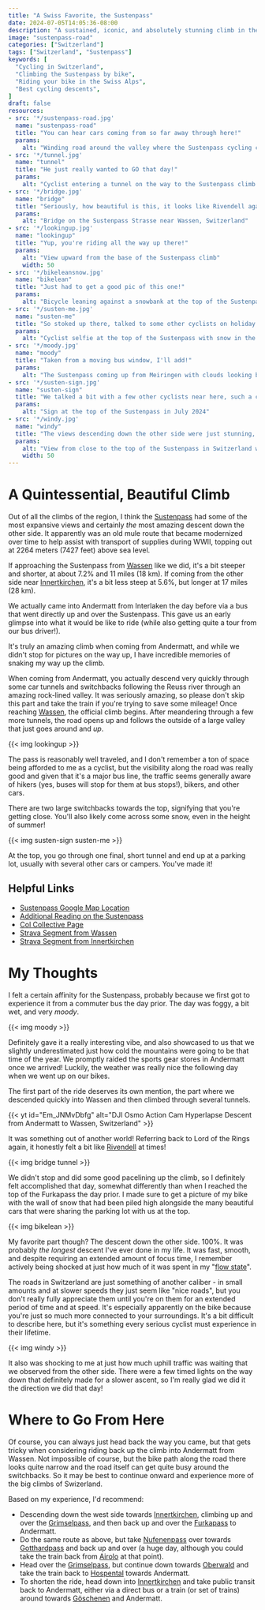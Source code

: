 ```yaml
---
title: "A Swiss Favorite, the Sustenpass"
date: 2024-07-05T14:05:36-08:00
description: "A sustained, iconic, and absolutely stunning climb in the Swiss Alps."
image: "sustenpass-road"
categories: ["Switzerland"]
tags: ["Switzerland", "Sustenpass"]
keywords: [
  "Cycling in Switzerland",
  "Climbing the Sustenpass by bike",
  "Riding your bike in the Swiss Alps",
  "Best cycling descents",
]
draft: false
resources:
- src: '*/sustenpass-road.jpg'
  name: "sustenpass-road"
  title: "You can hear cars coming from so far away through here!"
  params:
    alt: "Winding road around the valley where the Sustenpass cycling climb is"
- src: '*/tunnel.jpg'
  name: "tunnel"
  title: "He just really wanted to GO that day!"
  params:
    alt: "Cyclist entering a tunnel on the way to the Sustenpass climb near Wassen"
- src: '*/bridge.jpg'
  name: "bridge"
  title: "Seriously, how beautiful is this, it looks like Rivendell again"
  params:
    alt: "Bridge on the Sustenpass Strasse near Wassen, Switzerland"
- src: '*/lookingup.jpg'
  name: "lookingup"
  title: "Yup, you're riding all the way up there!"
  params:
    alt: "View upward from the base of the Sustenpass climb"
    width: 50
- src: '*/bikeleansnow.jpg'
  name: "bikelean"
  title: "Just had to get a good pic of this one!"
  params:
    alt: "Bicycle leaning against a snowbank at the top of the Sustenpass"
- src: '*/susten-me.jpg'
  name: "susten-me"
  title: "So stoked up there, talked to some other cyclists on holiday at the top for a minute too"
  params:
    alt: "Cyclist selfie at the top of the Sustenpass with snow in the background in summer"
- src: '*/moody.jpg'
  name: "moody"
  title: "Taken from a moving bus window, I'll add!"
  params:
    alt: "The Sustenpass coming up from Meiringen with clouds looking back through some tunnels"
- src: '*/susten-sign.jpg'
  name: "susten-sign"
  title: "We talked a bit with a few other cyclists near here, such a community!"
  params:
    alt: "Sign at the top of the Sustenpass in July 2024"
- src: '*/windy.jpg'
  name: "windy"
  title: "The views descending down the other side were just stunning, stunning, stunning."
  params:
    alt: "View from close to the top of the Sustenpass in Switzerland with bicycle in foreground."
    width: 50
---
```

# A Quintessential, Beautiful Climb
Out of all the climbs of the region, I think the [Sustenpass](https://maps.app.goo.gl/o4ywk1yASnb5Mj4k8) had some of the most expansive views and certainly _the_ most amazing descent down the other side. It apparently was an old mule route that became modernized over time to help assist with transport of supplies during WWII, topping out at 2264 meters (7427 feet) above sea level.

If approaching the Sustenpass from [Wassen](https://maps.app.goo.gl/VJmJMxXH69EieYfG7) like we did, it's a bit steeper and shorter, at about 7.2% and 11 miles (18 km). If coming from the other side near [Innertkirchen](https://maps.app.goo.gl/Q1aAEL1GpfwWBzBU6), it's a bit less steep at 5.6%, but longer at 17 miles (28 km). 

We actually came into Andermatt from Interlaken the day before via a bus that went directly up and over the Sustenpass. This gave us an early glimpse into what it would be like to ride (while also getting quite a tour from our bus driver!). 

It's truly an amazing climb when coming from Andermatt, and while we didn't stop for pictures on the way up, I have incredible memories of snaking my way up the climb.

When coming from Andermatt, you actually descend very quickly through some car tunnels and switchbacks following the Reuss river through an amazing rock-lined valley. It was seriously amazing, so please don't skip this part and take the train if you're trying to save some mileage! Once reaching [Wassen](https://maps.app.goo.gl/VJmJMxXH69EieYfG7), the official climb begins. After meandering through a few more tunnels, the road opens up and follows the outside of a large valley that just goes around and _up_.

{{< img lookingup >}}

The pass is reasonably well traveled, and I don't remember a ton of space being afforded to me as a cyclist, but the visibility along the road was really good and given that it's a major bus line, the traffic seems generally aware of hikers (yes, buses will stop for them at bus stops!), bikers, and other cars.

There are two large switchbacks towards the top, signifying that you're getting close. You'll also likely come across some snow, even in the height of summer!

{{< img susten-sign susten-me >}}

At the top, you go through one final, short tunnel and end up at a parking lot, usually with several other cars or campers. You've made it!

## Helpful Links
- [Sustenpass Google Map Location](https://maps.app.goo.gl/RNeofGME2hvKSZnS7)
- [Additional Reading on the Sustenpass](https://www.adventurebikerider.com/susten-pass-switzerland/)
- [Col Collective Page](http://thecolcollective.com/col-collection/col/sustenpass)
- [Strava Segment from Wassen](https://www.strava.com/segments/22679815)
- [Strava Segment from Innertkirchen](https://www.strava.com/segments/737872)

# My Thoughts
I felt a certain affinity for the Sustenpass, probably because we first got to experience it from a commuter bus the day prior. The day was foggy, a bit wet, and very _moody_. 

{{< img moody >}}

Definitely gave it a really interesting vibe, and also showcased to us that we slightly underestimated just how cold the mountains were going to be that time of the year. We promptly raided the sports gear stores in Andermatt once we arrived! Luckily, the weather was really nice the following day when we went up on our bikes. 

The first part of the ride deserves its own mention, the part where we descended quickly into Wassen and then climbed through several tunnels.

{{< yt id="Em_JNMvDbfg" alt="DJI Osmo Action Cam Hyperlapse Descent from Andermatt to Wassen, Switzerland" >}}

It was something out of another world! Referring back to Lord of the Rings again, it honestly felt a bit like [Rivendell](https://en.wikipedia.org/wiki/Rivendell) at times!

{{< img bridge tunnel >}}

We didn't stop and did some good pacelining up the climb, so I definitely felt accomplished that day, somewhat differently than when I reached the top of the Furkapass the day prior. I made sure to get a picture of my bike with the wall of snow that had been piled high alongside the many beautiful cars that were sharing the parking lot with us at the top.

{{< img bikelean >}}

My favorite part though? The descent down the other side. 100%. It was probably _the longest_ descent I've ever done in my life. It was fast, smooth, and despite requiring an extended amount of focus time, I remember actively being shocked at just how much of it was spent in my "[flow state](https://www.medicalnewstoday.com/articles/flow-state)". 

The roads in Switzerland are just something of another caliber - in small amounts and at slower speeds they just seem like "nice roads", but you don't really fully appreciate them until you're on them for an extended period of time and at speed. It's especially apparently on the bike because you're just so much more connected to your surroundings. It's a bit difficult to describe here, but it's something every serious cyclist must experience in their lifetime.

{{< img windy >}}

It also was shocking to me at just how much uphill traffic was waiting that we observed from the other side. There were a few timed lights on the way down that definitely made for a slower ascent, so I'm really glad we did it the direction we did that day!

# Where to Go From Here
Of course, you can always just head back the way you came, but that gets tricky when considering riding back up the climb into Andermatt from Wassen. Not impossible of course, but the bike path along the road there looks quite narrow and the road itself can get quite busy around the switchbacks. So it may be best to continue onward and experience more of the big climbs of Swizerland.

Based on my experience, I'd recommend:

- Descending down the west side towards [Innertkirchen](https://maps.app.goo.gl/V2vVoLJFErSVYjEy9), climbing up and over the [Grimselpass](https://maps.app.goo.gl/JgLpP5Nwki7PXHbc8), and then back up and over the [Furkapass](https://maps.app.goo.gl/EKnQyDBXaEZpxzBK8) to Andermatt.
- Do the same route as above, but take [Nufenenpass](https://maps.app.goo.gl/ZyPDdG7LBXhs17Hh6) over towards [Gotthardpass](https://maps.app.goo.gl/96ac6XP9DQPQsb9x5) and back up and over (a huge day, although you could take the train back from [Airolo](https://www.strava.com/activities/11807436528) at that point).
- Head over the [Grimselpass](https://maps.app.goo.gl/JgLpP5Nwki7PXHbc8), but continue down towards [Oberwald](https://maps.app.goo.gl/46iKHWwAEWGbvyFU6) and take the train back to [Hospental](https://maps.app.goo.gl/NG7Uz54SmAxGSesM8) towards Andermatt.
- To shorten the ride, head down into [Innertkirchen](https://maps.app.goo.gl/V2vVoLJFErSVYjEy9) and take public transit back to Andermatt, either via a direct bus or a train (or set of trains) around towards [Göschenen](https://maps.app.goo.gl/7fWwGkfRzaoQ9xPq9) and Andermatt.

